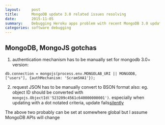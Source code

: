 ```yaml
---
layout:     post
title:      MongoDB update 3.0 related issues resolving
date:       2015-11-05
summary:    Debugging Heroku apps problem with recent MongoDB 3.0 update on free boxes.
categories: software debugging
---
```


## MongoDB, MongoJS gotchas

1. authentication mechanism has to be manually set for mongodb 3.0+ version:
```
db.connection = mongojs(process.env.MONGOLAB_URI || MONGODB, ["users"], {authMechanism: 'ScramSHA1'});
```
2. request JSON has to be manually convert to BSON format also:
eg. object ID should be converted with `mongojs.ObjectId('523209c4561c640000000001')`. especially when updating with a dot notated criteria, update fails[silently](https://docs.mongodb.org/manual/reference/method/db.collection.update/)

The above two probably can be set at somewhere global but I assume MongoDB APIs will change
